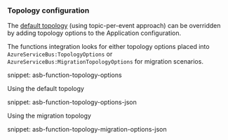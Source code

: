 ### Topology configuration

The [default topology](/transports/azure-service-bus/topology.md) (using topic-per-event approach) can be overridden by adding topology options to the Application configuration.

The functions integration looks for either topology options placed into `AzureServiceBus:TopologyOptions` or `AzureServiceBus:MigrationTopologyOptions` for migration scenarios.

snippet: asb-function-topology-options

Using the default topology

snippet: asb-function-topology-options-json

Using the migration topology

snippet: asb-function-topology-migration-options-json